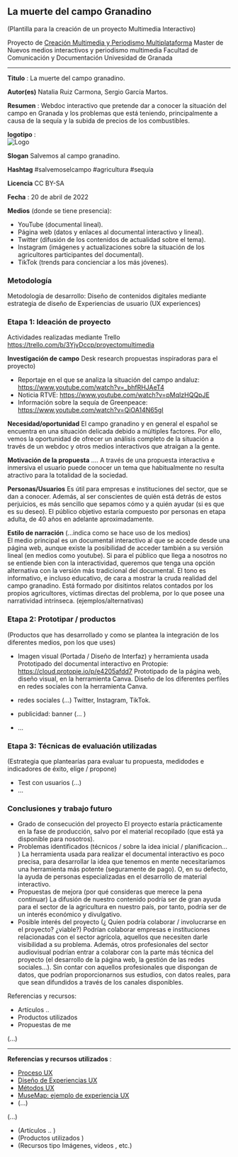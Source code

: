 ## La muerte del campo Granadino 

(Plantilla para la creación de un proyecto Multimedia Interactivo)

Proyecto de [Creación Multimedia y Periodismo Multiplataforma](https://github.com/mgea/PeriodismoMultimedia)
Master de Nuevos medios interactivos y periodismo multimedia
Facultad de Comunicación y Documentación
Univesidad de Granada  

----

**Titulo** : La muerte del campo granadino.

**Autor(es)** Natalia Ruiz Carmona, Sergio García Martos.

**Resumen** : Webdoc interactivo que pretende dar a conocer la situación del campo en Granada y los problemas que está teniendo, principalmente a causa de la sequía y la subida de precios de los combustibles.


**logotipo** :  
![Logo](https://user-images.githubusercontent.com/102685965/164268089-8c5c5a22-6c48-436a-8ec0-032c49dde9ac.png)


**Slogan** Salvemos al campo granadino.

**Hashtag**  #salvemoselcampo #agricultura #sequía

**Licencia** CC BY-SA

**Fecha** : 20 de abril de 2022

**Medios** (donde se tiene presencia): 
- YouTube (documental lineal).
- Página web (datos y enlaces al documental interactivo y lineal).
- Twitter (difusión de los contenidos de actualidad sobre el tema).
- Instagram (imágenes y actualizaciones sobre la situación de los agricultores participantes del documental).
- TikTok (trends para concienciar a los más jóvenes).
### Metodología

Metodología de desarrollo: Diseño de contenidos digitales mediante estrategia de diseño de Experiencias de usuario (UX experiences) 

### Etapa 1: Ideación de proyecto 

Actividades realizadas mediante Trello https://trello.com/b/3YjvDccp/proyectomultimedia

**Investigación de campo**   Desk research propuestas inspiradoras para el proyecto) 

- Reportaje en el que se analiza la situación del campo andaluz: https://www.youtube.com/watch?v=_bhfRHJAeT4 
-	Noticia RTVE: https://www.youtube.com/watch?v=pMqIzHQQpJE 
-	Información sobre la sequía de Greenpeace: https://www.youtube.com/watch?v=QiOA14N65gI 

**Necesidad/oportunidad** El campo granadino y en general el español se encuentra en una situación delicada debido a múltiples factores. Por ello, vemos la oportunidad de ofrecer un análisis completo de la situación a través de un webdoc y otros medios interactivos que atraigan a la gente.

**Motivación de la propuesta** .... A través de una propuesta interactiva e inmersiva el usuario puede conocer un tema que habitualmente no resulta atractivo para la totalidad de la sociedad.

**Personas/Usuarios** Es útil para empresas e instituciones del sector, que se dan a conocer. Además, al ser conscientes de quién está detrás de estos perjuicios, es más sencillo que sepamos cómo y a quién ayudar (si es que es su deseo). El público objetivo estaría compuesto por personas en etapa adulta, de 40 años en adelante aproximadamente.

**Estilo de narración**  (...indica como se hace uso de los medios)  
El medio principal es un documental interactivo al que se accede desde una página web, aunque existe la posibilidad de acceder también a su versión lineal (en medios como youtube). Si para el público que llega a nosotros no se entiende bien con la interactividad, queremos que tenga una opción alternativa con la versión más tradicional del documental.
El tono es informativo, e incluso educativo, de cara a mostrar la cruda realidad del campo granadino. Está formado por disitintos relatos contados por los propios agricultores, víctimas directas del problema, por lo que posee una narratividad intrínseca.
(ejemplos/alternativas) 

### Etapa 2: Prototipar / productos 

(Productos que has desarrollado y como se plantea la integración de los diferentes medios, pon los que uses) 

* Imagen visual (Portada / Diseño de Interfaz) y herramienta usada 
Prototipado del documental interactivo en Protopie: https://cloud.protopie.io/p/e4205afdd7
Prototipado de la página web, diseño visual, en la herramienta Canva.
Diseño de los diferentes perfiles en redes sociales con la herramienta Canva.
* redes sociales (...) 
Twitter, Instagram, TikTok. 
* publicidad: banner (... ) 

* ...

### Etapa 3: Técnicas de evaluación utilizadas

(Estrategia que plantearías para evaluar tu propuesta, medidodes e indicadores de éxito, elige / propone) 

* Test con usuarios (...) 
* ... 





### Conclusiones y trabajo futuro


* Grado de consecución del proyecto 
  El proyecto estaría prácticamente en la fase de producción, salvo por el material recopilado (que está ya disponible para nosotros).
* Problemas identificados  (técnicos / sobre la idea inicial / planificacion… ) 
  La herramienta usada para realizar el documental interactivo es poco precisa, para desarrollar la idea que tenemos en mente necesitaríamos una herramienta más potente (seguramente de pago). O, en su defecto, la ayuda de personas especializadas en el desarrollo de material interactivo.
* Propuestas de mejora (por qué consideras que merece la pena continuar)
  La difusión de nuestro contenido podría ser de gran ayuda para el sector de la agricultura en nuestro país, por tanto, podría ser de un interés económico y divulgativo. 
* Posible interés del proyecto (¿ Quien podría  colaborar / involucrarse en el proyecto? ¿viable?)
  Podrían colaborar empresas e instituciones relacionadas con el sector agrícola, aquellos que necesiten darle visibilidad a su problema. Además, otros profesionales del sector audiovisual podrían entrar a colaborar con la parte más técnica del proyecto (el desarrollo de la página web, la gestión de las redes sociales...). Sin contar con aquellos profesionales que dispongan de datos, que podrían proporcionarnos sus estudios, con datos reales, para que sean difundidos a través de los canales disponibles. 

Referencias y recursos: 

* Artículos ..  
* Productos utilizados  
* Propuestas de me

(...)






----

**Referencias y recursos utilizados** :

* [Proceso UX](https://uxmastery.com/resources/process/)
* [Diseño de Experiencias UX](http://www.nosolousabilidad.com/articulos/uxd.htm) 
* [Métodos UX](https://mgea.github.io/UX-DIU-Checklist/index.html) 
* [MuseMap: ejemplo de experiencia UX](https://blog.prototypr.io/musemap-street-art-app-ux-case-study-9bec6a99823b) 
* (...) 

(...)
* (Artículos ..  )
* (Productos utilizados ) 
* (Recursos tipo Imágenes, videos , etc.) 












